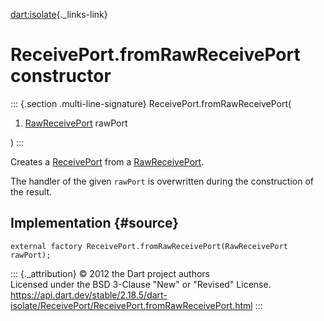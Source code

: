 [dart:isolate](../../dart-isolate/dart-isolate-library){._links-link}

ReceivePort.fromRawReceivePort constructor
==========================================

::: {.section .multi-line-signature}
ReceivePort.fromRawReceivePort(

1.  [RawReceivePort](../rawreceiveport-class) rawPort

)
:::

Creates a [ReceivePort](../receiveport-class) from a
[RawReceivePort](../rawreceiveport-class).

The handler of the given `rawPort` is overwritten during the
construction of the result.

Implementation {#source}
--------------

``` {.language-dart data-language="dart"}
external factory ReceivePort.fromRawReceivePort(RawReceivePort rawPort);
```

::: {._attribution}
© 2012 the Dart project authors\
Licensed under the BSD 3-Clause \"New\" or \"Revised\" License.\
<https://api.dart.dev/stable/2.18.5/dart-isolate/ReceivePort/ReceivePort.fromRawReceivePort.html>
:::

